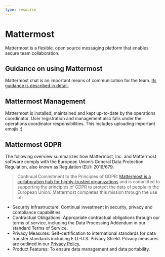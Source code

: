 ```yaml
---
type: resource
---
```


# Mattermost

Mattermost is a flexible, open source messaging platform that enables secure team collaboration.

## Guidance on using Mattermost

Mattermost chat is an important means of communication for the team. [Its guidance is described in detail.](https://about.publiccode.net/activities/communication/using-chat.html)

## Mattermost Management

Mattermost is installed, maintained and kept up-to-date by the operations coordinator. User registration and management also falls under the operations
coordinator responsibilities. This includes uploading important emojis :)

## Mattermost GDPR

The following overview summarizes how Mattermost, Inc. and Mattermost software comply with the European Union’s General Data Protection Regulation,
also known as Regulation (EU): 2016/679.

> Continual Commitment to the Principles of GDPR: [Mattermost is a collaboration hub for highly-trusted organizations](https://docs.mattermost.com/overview/compliance.html) and is committed to supporting the principles of GDPR to protect the data of people in the European Union. Mattermost completes this mission through the use of:

* Security Infrastructure: Continual investment in security, privacy and compliance capabilities.
* Contractual Obligations: Appropriate contractual obligations through our terms of service, including the Data Processing Addendum in our standard Terms of Service.
* Privacy Measures: Self-certification to international standards for data transfer standards including E.U.-U.S. Privacy Shield. Privacy measures are outlined in our [Privacy Policy.](https://mattermost.com/privacy-policy/)
* Product Features: To ensure data management and data portability.
